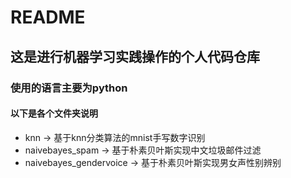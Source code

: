 # README
## 这是进行机器学习实践操作的个人代码仓库
### 使用的语言主要为python
#### 以下是各个文件夹说明
- knn -> 基于knn分类算法的mnist手写数字识别  
- naivebayes_spam -> 基于朴素贝叶斯实现中文垃圾邮件过滤
- naivebayes_gendervoice -> 基于朴素贝叶斯实现男女声性别辨别

